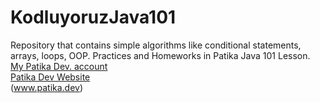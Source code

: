 # KodluyoruzJava101
Repository that contains simple algorithms like conditional statements, arrays, loops, OOP. Practices and Homeworks in Patika Java 101 Lesson.
<br>
[My Patika Dev. account](https://app.patika.dev/gizemozyildiz)
<br>
[Patika Dev Website](https://app.patika.dev/paths)
<br>
(www.patika.dev)


